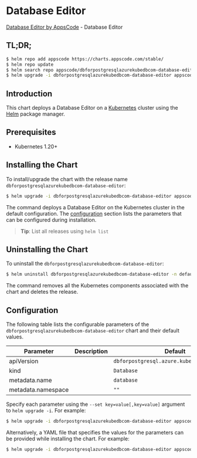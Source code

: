 # Database Editor

[Database Editor by AppsCode](https://appscode.com) - Database Editor

## TL;DR;

```bash
$ helm repo add appscode https://charts.appscode.com/stable/
$ helm repo update
$ helm search repo appscode/dbforpostgresqlazurekubedbcom-database-editor --version=v0.23.0
$ helm upgrade -i dbforpostgresqlazurekubedbcom-database-editor appscode/dbforpostgresqlazurekubedbcom-database-editor -n default --create-namespace --version=v0.23.0
```

## Introduction

This chart deploys a Database Editor on a [Kubernetes](http://kubernetes.io) cluster using the [Helm](https://helm.sh) package manager.

## Prerequisites

- Kubernetes 1.20+

## Installing the Chart

To install/upgrade the chart with the release name `dbforpostgresqlazurekubedbcom-database-editor`:

```bash
$ helm upgrade -i dbforpostgresqlazurekubedbcom-database-editor appscode/dbforpostgresqlazurekubedbcom-database-editor -n default --create-namespace --version=v0.23.0
```

The command deploys a Database Editor on the Kubernetes cluster in the default configuration. The [configuration](#configuration) section lists the parameters that can be configured during installation.

> **Tip**: List all releases using `helm list`

## Uninstalling the Chart

To uninstall the `dbforpostgresqlazurekubedbcom-database-editor`:

```bash
$ helm uninstall dbforpostgresqlazurekubedbcom-database-editor -n default
```

The command removes all the Kubernetes components associated with the chart and deletes the release.

## Configuration

The following table lists the configurable parameters of the `dbforpostgresqlazurekubedbcom-database-editor` chart and their default values.

|     Parameter      | Description |                        Default                         |
|--------------------|-------------|--------------------------------------------------------|
| apiVersion         |             | <code>dbforpostgresql.azure.kubedb.com/v1alpha1</code> |
| kind               |             | <code>Database</code>                                  |
| metadata.name      |             | <code>database</code>                                  |
| metadata.namespace |             | <code>""</code>                                        |


Specify each parameter using the `--set key=value[,key=value]` argument to `helm upgrade -i`. For example:

```bash
$ helm upgrade -i dbforpostgresqlazurekubedbcom-database-editor appscode/dbforpostgresqlazurekubedbcom-database-editor -n default --create-namespace --version=v0.23.0 --set apiVersion=dbforpostgresql.azure.kubedb.com/v1alpha1
```

Alternatively, a YAML file that specifies the values for the parameters can be provided while
installing the chart. For example:

```bash
$ helm upgrade -i dbforpostgresqlazurekubedbcom-database-editor appscode/dbforpostgresqlazurekubedbcom-database-editor -n default --create-namespace --version=v0.23.0 --values values.yaml
```
